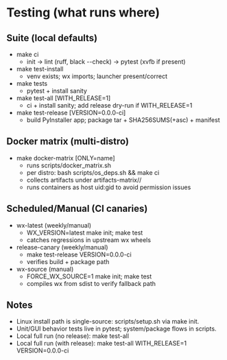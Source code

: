 # Testing (what runs where)

## Suite (local defaults)

- make ci
  - init → lint (ruff, black --check) → pytest (xvfb if present)
- make test-install
  - venv exists; wx imports; launcher present/correct
- make tests
  - pytest + install sanity
- make test-all [WITH_RELEASE=1]
  - ci + install sanity; add release dry-run if WITH_RELEASE=1
- make test-release [VERSION=0.0.0-ci]
  - build PyInstaller app; package tar + SHA256SUMS(+asc) + manifest

## Docker matrix (multi-distro)

- make docker-matrix [ONLY=name]
  - runs scripts/docker_matrix.sh
  - per distro: bash scripts/os_deps.sh && make ci
  - collects artifacts under artifacts-matrix/<name>/
  - runs containers as host uid:gid to avoid permission issues

## Scheduled/Manual (CI canaries)

- wx-latest (weekly/manual)
  - WX_VERSION=latest make init; make test
  - catches regressions in upstream wx wheels
- release-canary (weekly/manual)
  - make test-release VERSION=0.0.0-ci
  - verifies build + package path
- wx-source (manual)
  - FORCE_WX_SOURCE=1 make init; make test
  - compiles wx from sdist to verify fallback path

## Notes

- Linux install path is single-source: scripts/setup.sh via make init.
- Unit/GUI behavior tests live in pytest; system/package flows in scripts.
- Local full run (no release): make test-all
- Local full run (with release): make test-all WITH_RELEASE=1 VERSION=0.0.0-ci

